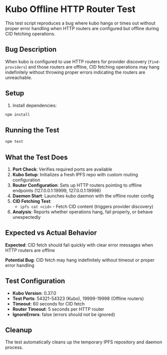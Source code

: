 # Kubo Offline HTTP Router Test

This test script reproduces a bug where kubo hangs or times out without proper error handling when HTTP routers are configured but offline during CID fetching operations.

## Bug Description

When kubo is configured to use HTTP routers for provider discovery (`find-providers`) and those routers are offline, CID fetching operations may hang indefinitely without throwing proper errors indicating the routers are unreachable.

## Setup

1. Install dependencies:
```bash
npm install
```

## Running the Test

```bash
npm test
```

## What the Test Does

1. **Port Check**: Verifies required ports are available
2. **Kubo Setup**: Initializes a fresh IPFS repo with custom routing configuration
3. **Router Configuration**: Sets up HTTP routers pointing to offline endpoints (127.0.0.1:19999, 127.0.0.1:19998)
4. **Daemon Start**: Launches kubo daemon with the offline router config
5. **CID Fetching Test**:
   - `ipfs cat <cid>` - Fetch CID content (triggers provider discovery)
6. **Analysis**: Reports whether operations hang, fail properly, or behave unexpectedly

## Expected vs Actual Behavior

**Expected**: CID fetch should fail quickly with clear error messages when HTTP routers are offline

**Potential Bug**: CID fetch may hang indefinitely without timeout or proper error handling

## Test Configuration

- **Kubo Version**: 0.37.0
- **Test Ports**: 54321-54323 (Kubo), 19999-19998 (Offline routers)
- **Timeout**: 60 seconds for CID fetch
- **Router Timeout**: 5 seconds per HTTP router
- **IgnoreErrors**: false (errors should not be ignored)

## Cleanup

The test automatically cleans up the temporary IPFS repository and daemon process.